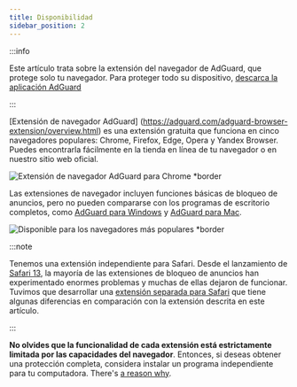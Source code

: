```yaml
---
title: Disponibilidad
sidebar_position: 2
---
```


:::info

Este artículo trata sobre la extensión del navegador de AdGuard, que protege solo tu navegador. Para proteger todo su dispositivo, [descarca la aplicación AdGuard](https://agrd.io/download-kb-adblock)

:::

[Extensión de navegador AdGuard] (https://adguard.com/adguard-browser-extension/overview.html) es una extensión gratuita que funciona en cinco navegadores populares: Chrome, Firefox, Edge, Opera y Yandex Browser. Puedes encontrarla fácilmente en la tienda en línea de tu navegador o en nuestro sitio web oficial.

![Extensión de navegador AdGuard para Chrome \*border](https://cdn.adtidy.org/content/Kb/ad_blocker/browser_extension/ad_blocker_browser_extension_overview.png)

Las extensiones de navegador incluyen funciones básicas de bloqueo de anuncios, pero no pueden compararse con los programas de escritorio completos, como [AdGuard para Windows](/adguard-for-windows/features/home-screen) y [AdGuard para Mac](/adguard-for-mac/features/main).

![Disponible para los navegadores más populares \*border](https://cdn.adtidy.org/content/Kb/ad_blocker/browser_extension/ad_blocker_browser_extension_availability.png)

:::note

Tenemos una extensión independiente para Safari. Desde el lanzamiento de [Safari 13](https://adguard.com/es/blog/adguard-safari-1-5.html), la mayoría de las extensiones de bloqueo de anuncios han experimentado enormes problemas y muchas de ellas dejaron de funcionar. Tuvimos que desarrollar una [extensión separada para Safari](/adguard-for-safari/features/general) que tiene algunas diferencias en comparación con la extensión descrita en este artículo.

:::

**No olvides que la funcionalidad de cada extensión está estrictamente limitada por las capacidades del navegador**. Entonces, si deseas obtener una protección completa, considera instalar un programa independiente para tu computadora. There's [a reason why](/adguard-browser-extension/comparison-standalone).
